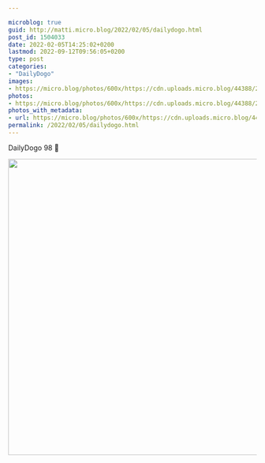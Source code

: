 ```yaml
---

microblog: true
guid: http://matti.micro.blog/2022/02/05/dailydogo.html
post_id: 1504033
date: 2022-02-05T14:25:02+0200
lastmod: 2022-09-12T09:56:05+0200
type: post
categories:
- "DailyDogo"
images:
- https://micro.blog/photos/600x/https://cdn.uploads.micro.blog/44388/2022/53b408e620.jpg
photos:
- https://micro.blog/photos/600x/https://cdn.uploads.micro.blog/44388/2022/53b408e620.jpg
photos_with_metadata:
- url: https://micro.blog/photos/600x/https://cdn.uploads.micro.blog/44388/2022/53b408e620.jpg
permalink: /2022/02/05/dailydogo.html
---
```

DailyDogo 98 🐶

<img src="/media/uploads/2022/53b408e620.jpg" width="599" height="600" alt="" />
